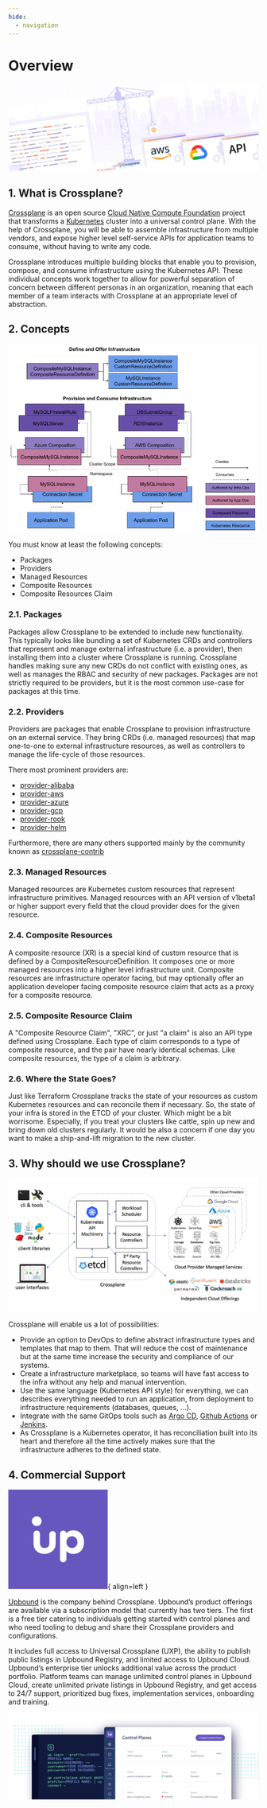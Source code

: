 ```yaml
---
hide:
  - navigation
---
```

# Overview

![Crossplane](assets/images/crossplane-banner-2.png)

## 1. What is Crossplane?

[Crossplane](https://crossplane.io/) is an open source [Cloud Native Compute Foundation](https://www.cncf.io/) project that transforms a [Kubernetes](https://kubernetes.io/) cluster into a universal control plane. With the help of Crossplane, you will be able to assemble infrastructure from multiple vendors, and expose higher level self-service APIs for application teams to consume, without having to write any code.

Crossplane introduces multiple building blocks that enable you to provision, compose, and consume infrastructure using the Kubernetes API. These individual concepts work together to allow for powerful separation of concern between different personas in an organization, meaning that each member of a team interacts with Crossplane at an appropriate level of abstraction.

## 2. Concepts

![Crossplane](assets/images/crossplane-composition-concepts.png)

You must know at least the following concepts:

- Packages
- Providers
- Managed Resources
- Composite Resources
- Composite Resources Claim

### 2.1. Packages

Packages allow Crossplane to be extended to include new functionality. This typically looks like bundling a set of Kubernetes CRDs and controllers that represent and manage external infrastructure (i.e. a provider), then installing them into a cluster where Crossplane is running. Crossplane handles making sure any new CRDs do not conflict with existing ones, as well as manages the RBAC and security of new packages. Packages are not strictly required to be providers, but it is the most common use-case for packages at this time.

### 2.2. Providers

Providers are packages that enable Crossplane to provision infrastructure on an external service. They bring CRDs (i.e. managed resources) that map one-to-one to external infrastructure resources, as well as controllers to manage the life-cycle of those resources.

There most prominent providers are:

- [provider-alibaba](https://github.com/crossplane/provider-alibaba)
- [provider-aws](https://github.com/crossplane/provider-aws)
- [provider-azure](https://github.com/crossplane/provider-azure)
- [provider-gcp](https://github.com/crossplane/provider-gcp)
- [provider-rook](https://github.com/crossplane/provider-rook)
- [provider-helm](https://github.com/crossplane/provider-helm)

Furthermore, there are many others supported mainly by the community known as [crossplane-contrib](https://github.com/crossplane-contrib)

### 2.3. Managed Resources

Managed resources are Kubernetes custom resources that represent infrastructure primitives. Managed resources with an API version of v1beta1 or higher support every field that the cloud provider does for the given resource.

### 2.4. Composite Resources

A composite resource (XR) is a special kind of custom resource that is defined by a CompositeResourceDefinition. It composes one or more managed resources into a higher level infrastructure unit. Composite resources are infrastructure operator facing, but may optionally offer an application developer facing composite resource claim that acts as a proxy for a composite resource.

### 2.5. Composite Resource Claim

A "Composite Resource Claim", "XRC", or just "a claim" is also an API type defined using Crossplane. Each type of claim corresponds to a type of composite resource, and the pair have nearly identical schemas. Like composite resources, the type of a claim is arbitrary.

### 2.6. Where the State Goes?

Just like Terraform Crossplane tracks the state of your resources as custom Kubernetes resources and can reconcile them if necessary. So, the state of your infra is stored in the ETCD of your cluster. Which might be a bit worrisome. Especially, if you treat your clusters like cattle, spin up new and bring down old clusters regularly. It would be also a concern if one day you want to make a ship-and-lift migration to the new cluster.

## 3. Why should we use Crossplane?

![Crossplane Architecture](assets/images/crossplane-architecture.png)

Crossplane will enable us a lot of possibilities:

- Provide an option to DevOps to define abstract infrastructure types and templates that map to them. That will reduce the cost of maintenance but at the same time increase the security and compliance of our systems.
- Create a infrastructure marketplace, so teams will have fast access to the infra without any help and manual intervention.
- Use the same language (Kubernetes API style) for everything, we can describes everything needed to run an application, from deployment to infrastructure requirements (databases, queues, …).
- Integrate with the same GitOps tools such as [Argo CD](https://argo-cd.readthedocs.io/en/stable/), [Github Actions](https://docs.github.com/es/actions) or [Jenkins](https://www.jenkins.io/).
- As Crossplane is a Kubernetes operator, it has reconciliation built into its heart and therefore all the time actively makes sure that the infrastructure adheres to the defined state.

## 4. Commercial Support

![Upbound](assets/images/upbound.jpg){ align=left }

[Upbound](https://www.upbound.io/) is the company behind Crossplane. Upbound’s product offerings are available via a subscription model that currently has two tiers. The first is a free tier catering to individuals getting started with control planes and who need tooling to debug and share their Crossplane providers and configurations.

It includes full access to Universal Crossplane (UXP), the ability to publish public listings in Upbound Registry, and limited access to Upbound Cloud. Upbound’s enterprise tier unlocks additional value across the product portfolio. Platform teams can manage unlimited control planes in Upbound Cloud, create unlimited private listings in Upbound Registry, and get access to 24/7 support, prioritized bug fixes, implementation services, onboarding and training.

![Upbound](assets/images/upbound-product.png)